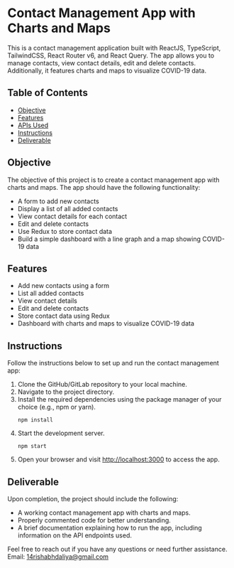# Contact Management App with Charts and Maps

This is a contact management application built with ReactJS, TypeScript, TailwindCSS, React Router v6, and React Query. The app allows you to manage contacts, view contact details, edit and delete contacts. Additionally, it features charts and maps to visualize COVID-19 data.

## Table of Contents

- [Objective](#objective)
- [Features](#features)
- [APIs Used](#apis-used)
- [Instructions](#instructions)
- [Deliverable](#deliverable)

## Objective

The objective of this project is to create a contact management app with charts and maps. The app should have the following functionality:

- A form to add new contacts
- Display a list of all added contacts
- View contact details for each contact
- Edit and delete contacts
- Use Redux to store contact data
- Build a simple dashboard with a line graph and a map showing COVID-19 data

## Features

- Add new contacts using a form
- List all added contacts
- View contact details
- Edit and delete contacts
- Store contact data using Redux
- Dashboard with charts and maps to visualize COVID-19 data

## Instructions

Follow the instructions below to set up and run the contact management app:

1. Clone the GitHub/GitLab repository to your local machine.
2. Navigate to the project directory.
3. Install the required dependencies using the package manager of your choice (e.g., npm or yarn).
   ```shell
   npm install
   ```
4. Start the development server.
   ```shell
   npm start
   ```
5. Open your browser and visit [http://localhost:3000](http://localhost:3000) to access the app.

## Deliverable

Upon completion, the project should include the following:

- A working contact management app with charts and maps.
- Properly commented code for better understanding.
- A brief documentation explaining how to run the app, including information on the API endpoints used.

Feel free to reach out if you have any questions or need further assistance.
Email: 14rishabhdaliya@gmail.com
